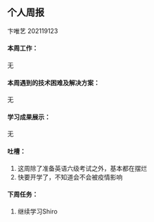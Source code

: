 ## 个人周报

卞唯艺 202119123

#### 本周工作：

无

#### 本周遇到的技术困难及解决方案：

无

#### 学习成果展示：

无

#### 吐槽：

1. 这周除了准备英语六级考试之外，基本都在摆烂
2. 快要开学了，不知道会不会被疫情影响

#### 下周任务：

1. 继续学习Shiro